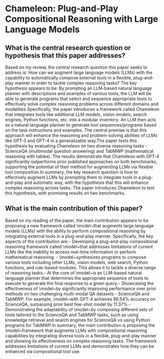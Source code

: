 # Chameleon: Plug-and-Play Compositional Reasoning with Large Language   Models

## What is the central research question or hypothesis that this paper addresses?

Based on my review, the central research question this paper seeks to address is: How can we augment large language models (LLMs) with the capability to automatically compose external tools in a flexible, plug-and-play manner in order to tackle complex reasoning tasks? The key hypothesis appears to be: By prompting an LLM-based natural language planner with descriptions and examples of various tools, the LLM will be able to generate programs that select and sequence appropriate tools to effectively solve complex reasoning problems across different domains and modalities.Specifically, the paper introduces a framework called Chameleon that integrates tools like additional LLM models, vision models, search engines, Python functions, etc. into a modular inventory. An LLM then acts as a natural language planner to generate tool sequences/programs based on the task instructions and examples. The central premise is that this approach will enhance the reasoning and problem-solving abilities of LLMs like GPT-3 and GPT-4 in a generalizable way.The paper tests this hypothesis by evaluating Chameleon on two diverse reasoning tasks - ScienceQA (multimodal question answering) and TabMWP (mathematical reasoning with tables). The results demonstrate that Chameleon with GPT-4 significantly outperforms prior published approaches on both benchmarks, supporting the potential of their method for augmenting LLMs via flexible tool composition.In summary, the key research question is how to effectively augment LLMs by prompting them to integrate tools in a plug-and-play and automatic way, with the hypothesis that this will enhance complex reasoning across tasks. The paper introduces Chameleon to test this hypothesis, with promising results on two benchmarks.


## What is the main contribution of this paper?

Based on my reading of the paper, the main contribution appears to be proposing a new framework called \model~that augments large language models (LLMs) with the ability to perform compositional reasoning by integrating external tools in a plug-and-play manner. Specifically, the key aspects of the contribution are:- Developing a plug-and-play compositional reasoning framework called \model~that addresses limitations of current LLMs like the inability to access real-time information or perform mathematical reasoning. - \model~synthesizes programs to compose various tools including other LLMs, vision models, web search, Python functions, and rule-based modules. This allows it to tackle a diverse range of reasoning tasks.- At the core of \model~is an LLM-based natural language planner that determines the appropriate sequence of tools to execute to generate the final response to a given query.- Showcasing the effectiveness of \model~by significantly improving performance over prior methods on two challenging multi-modal QA datasets - ScienceQA and TabMWP. For example, \model~with GPT-4 achieves 86.54\% accuracy on ScienceQA, surpassing prior best few-shot model by 11.37\%.- Demonstrating the adaptability of \model~by composing different sets of tools tailored to the ScienceQA and TabMWP tasks, such as using knowledge retrieval and search engines for ScienceQA vs using Python programs for TabMWP.In summary, the main contribution is proposing the \model~framework that augments LLMs with compositional reasoning capabilities by integrating diverse tools in a flexible, plug-and-play manner and showing its effectiveness on complex reasoning tasks. The framework addresses limitations of current LLMs and demonstrates how they can be enhanced via compositional tool use.
